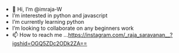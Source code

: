 - 👋 Hi, I’m @imraja-W
-  I’m interested in python and javascript
-  I’m currently learning python
-  I’m looking to collaborate on any beginners work
- 📫 How to reach me ...https://instagram.com/_raja_saravanan__?igshid=OGQ5ZDc2ODk2ZA==

<!---
imraja-W/imraja-W is a ✨ special ✨ repository because its `README.md` (this file) appears on your GitHub profile.
You can click the Preview link to take a look at your changes.
--->
